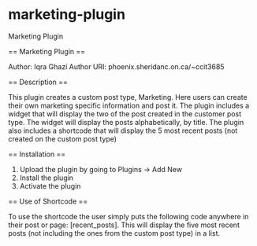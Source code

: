 # marketing-plugin
Marketing Plugin

== Marketing Plugin ==

Author: Iqra Ghazi
Author URI: phoenix.sheridanc.on.ca/~ccit3685

== Description ==

This plugin creates a custom post type, Marketing.  Here users can create their own marketing specific information and post it.
The plugin includes a widget that will display the two of the post created in the customer post type.  The widget will display the posts alphabetically, by title.
The plugin also includes a shortcode that will display the 5 most recent posts (not created on the custom post type)

== Installation ==

1. Upload the plugin by going to Plugins -> Add New
2. Install the plugin
2. Activate the plugin

== Use of Shortcode ==

To use the shortcode the user simply puts the following code anywhere in their post or page: [recent_posts]. This will display the five most recent posts (not including the ones from the custom post type) in a list.
